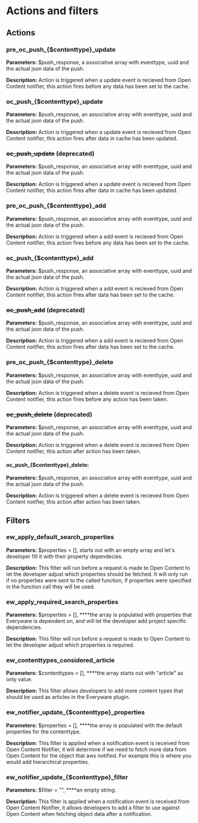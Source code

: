 # Actions and filters

## Actions

### **pre\_oc\_push\_{$contenttype}\_update**

**Parameters:** $push\_response, a associative array with eventtype, uuid and the actual json data of the push.

**Description:** Action is triggered when a update event is recieved from Open Content notifier, this action fires before any data has been set to the cache.

### **oc\_push\_{$contenttype}\_update**

**Parameters:** $push\_response, an associative array with eventtype, uuid and the actual json data of the push.

**Description:** Action is triggered when a update event is recieved from Open Content notifier, this action fires after data in cache has been updated.

### ~~**oc\_push\_update**~~ **\(deprecated\)**

**Parameters:** $push\_response, an associative array with eventtype, uuid and the actual json data of the push.

**Description:** Action is triggered when a update event is recieved from Open Content notifier, this action fires after data in cache has been updated.

### **pre\_oc\_push\_{$contenttype}\_add**

**Parameters:** $push\_response, an associative array with eventtype, uuid and the actual json data of the push.

**Description:** Action is triggered when a add event is recieved from Open Content notifier, this action fires before any data has been set to the cache.

### **oc\_push\_{$contenttype}\_add**

**Parameters:** $push\_response, an associative array with eventtype, uuid and the actual json data of the push.

**Description:** Action is triggered when a add event is recieved from Open Content notifier, this action fires after data has been set to the cache.

### ~~**oc\_push\_add**~~ **\(deprecated\)** 

**Parameters:** $push\_response, an associative array with eventtype, uuid and the actual json data of the push.

**Description:** Action is triggered when a add event is recieved from Open Content notifier, this action fires after data has been set to the cache.

### **pre\_oc\_push\_{$contenttype}\_delete**

**Parameters:** $push\_response, an associative array with eventtype, uuid and the actual json data of the push.

**Description:** Action is triggered when a delete event is recieved from Open Content notifier, this action fires before any action has been taken.

### ~~**oc\_push\_delete**~~ **\(deprecated\)**

**Parameters:** $push\_response, an associative array with eventtype, uuid and the actual json data of the push.

**Description:** Action is triggered when a delete event is recieved from Open Content notifier, this action after action has been taken.

#### **oc\_push\_{$contenttype}\_delete:** 

**Parameters:** $push\_response, an associative array with eventtype, uuid and the actual json data of the push.

**Description:** Action is triggered when a delete event is recieved from Open Content notifier, this action after action has been taken.

## Filters

### **ew\_apply\_default\_search\_properties**

**Parameters:** $properties = \[\], starts out with an empty array and let's developer fill it with their property dependecies.

**Description:** This filter will run before a request is made to Open Content to let the developer adjust which properties should be fetched. It will only run if no properties were sent to the called function, if properties were specified in the function call they will be used.

### **ew\_apply\_required\_search\_properties**

**Parameters:** $properties = \[\],  ****the array is populated with properties that Everyware is dependent on, and will let the developer add project specific dependencies.

**Description:** This filter will run before a request is made to Open Content to let the developer adjust which properties is required.

### **ew\_contenttypes\_considered\_article**

**Parameters:** $contenttypes = \[\],  ****the array starts out with "article" as only value.

**Description:** This filter allows developers to add more content types that should be used as articles in the Everyware plugin.

### **ew\_notifier\_update\_{$contenttype}\_properties**

**Parameters:** $properties = \[\],  ****the array is populated with the default properties for the contenttype.

**Description:** This filter is applied when a notification event is received from Open Content Notifier, it will determine if we need to fetch more data from Open Content for the object that aws notified. For example this is where you would add hierarchical properties.

### **ew\_notifier\_update\_{$contenttype}\_filter**

**Parameters:** $filter = "",  ****an empty string.

**Description:** This filter is applied when a notification event is received from Open Content Notifier, it allows developers to add a filter to use against Open Content when fetching object data after a notification.

